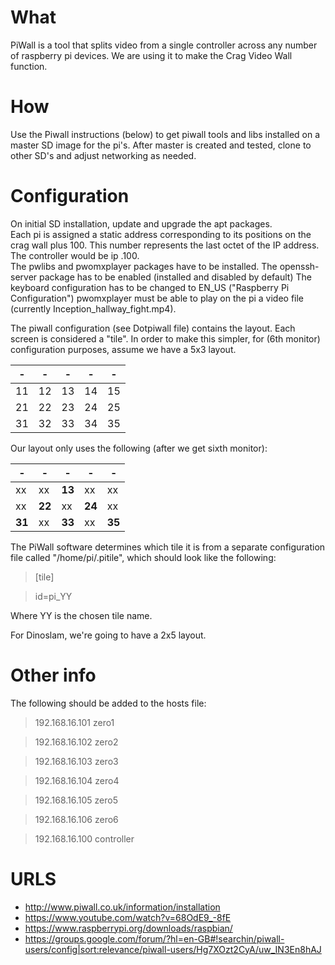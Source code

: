 # What

PiWall is a tool that splits video from a single controller across any number of raspberry pi devices.
We are using it to make the Crag Video Wall function.

# How

Use the Piwall instructions (below) to get piwall tools and libs installed on a master SD image for the pi's.  After master is created and tested, clone to other SD's and adjust networking as needed.

# Configuration

On initial SD installation, update and upgrade the apt packages.  
Each pi is assigned a static address corresponding to its positions on the crag wall plus 100.  This number represents the last octet of the IP address.  The controller would be ip .100.  
The pwlibs and pwomxplayer packages have to be installed.
The openssh-server package has to be enabled (installed and disabled by default)
The keyboard configuration has to be changed to EN_US ("Raspberry Pi Configuration")
pwomxplayer must be able to play on the pi a video file (currently Inception_hallway_fight.mp4). 

The piwall configuration (see Dotpiwall file) contains the layout. Each screen is considered a "tile". In order to make this simpler, for (6th monitor) configuration purposes, assume we have a 5x3 layout. 

| - | - | - | - | - |
--- | --- | --- | --- | ---
 11 | 12 | 13 | 14 | 15 
 21 | 22 | 23 | 24 | 25 
 31 | 32 | 33 | 34 | 35 


Our layout only uses the following (after we get sixth monitor):

| - | - | - | - | - |
--- | --- | --- | --- | ---
xx | xx | **13** | xx | xx
xx | **22** | xx | **24** | xx
**31** | xx | **33** | xx | **35**

The PiWall software determines which tile it is from a separate configuration file called "/home/pi/.pitile", which should look like the following:
 
> [tile]

> id=pi_YY
 
Where YY is the chosen tile name.

For Dinoslam, we're going to have a 2x5 layout.  

# Other info

The following should be added to the hosts file:
> 192.168.16.101 zero1

> 192.168.16.102 zero2

> 192.168.16.103 zero3

> 192.168.16.104 zero4

> 192.168.16.105 zero5

> 192.168.16.106 zero6

> 192.168.16.100 controller




# URLS

 - http://www.piwall.co.uk/information/installation
 - https://www.youtube.com/watch?v=68OdE9_-8fE
 - https://www.raspberrypi.org/downloads/raspbian/
 - https://groups.google.com/forum/?hl=en-GB#!searchin/piwall-users/config|sort:relevance/piwall-users/Hg7XOzt2CyA/uw_IN3En8hAJ







